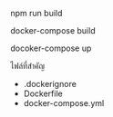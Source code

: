 npm run build

docker-compose build

docoker-compose up

ไฟล์ที่สำคัญ
- .dockerignore
- Dockerfile
- docker-compose.yml